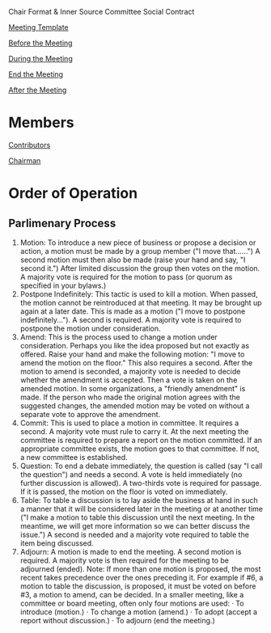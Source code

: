 Chair Format & Inner Source Committee Social Contract

[Meeting Template](meetingTemplate.md)

[Before the Meeting](beforeMeeting.md)

[During the Meeting](duringMeeting.md)

[End the Meeting](endMeeting.md)

[After the Meeting](afterMeeting.md)

# Members
[Contributors](contributors.md)

[Chairman](chairman.md)

# Order of Operation

## Parlimenary Process

1. Motion: To introduce a new piece of business or propose a decision or action, a motion must be
made by a group member ("I move that......") A second motion must then also be made (raise your
hand and say, "I second it.") After limited discussion the group then votes on the motion. A
majority vote is required for the motion to pass (or quorum as specified in your bylaws.)
2. Postpone Indefinitely: This tactic is used to kill a motion. When passed, the motion cannot be
reintroduced at that meeting. It may be brought up again at a later date. This is made as a motion ("I
move to postpone indefinitely..."). A second is required. A majority vote is required to postpone the
motion under consideration.
3. Amend: This is the process used to change a motion under consideration. Perhaps you like the idea
proposed but not exactly as offered. Raise your hand and make the following motion: "I move to
amend the motion on the floor." This also requires a second. After the motion to amend is seconded,
a majority vote is needed to decide whether the amendment is accepted. Then a vote is taken on the
amended motion. In some organizations, a "friendly amendment" is made. If the person who made
the original motion agrees with the suggested changes, the amended motion may be voted on without
a separate vote to approve the amendment.
4. Commit: This is used to place a motion in committee. It requires a second. A majority vote must
rule to carry it. At the next meeting the committee is required to prepare a report on the motion
committed. If an appropriate committee exists, the motion goes to that committee. If not, a new
committee is established.
5. Question: To end a debate immediately, the question is called (say "I call the question") and needs a
second. A vote is held immediately (no further discussion is allowed). A two-thirds vote is required
for passage. If it is passed, the motion on the floor is voted on immediately.
6. Table: To table a discussion is to lay aside the business at hand in such a manner that it will be
considered later in the meeting or at another time ("I make a motion to table this discussion until the
next meeting. In the meantime, we will get more information so we can better discuss the issue.") A
second is needed and a majority vote required to table the item being discussed.
7. Adjourn: A motion is made to end the meeting. A second motion is required. A majority vote is
then required for the meeting to be adjourned (ended).
Note: If more than one motion is proposed, the most recent takes precedence over the ones preceding it.
For example if #6, a motion to table the discussion, is proposed, it must be voted on before #3, a motion
to amend, can be decided.
In a smaller meeting, like a committee or board meeting, often only four motions are used:
· To introduce (motion.)
· To change a motion (amend.)
· To adopt (accept a report without discussion.)
· To adjourn (end the meeting.)
